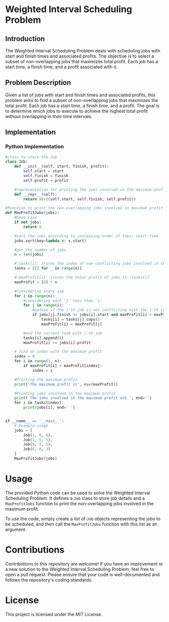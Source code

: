 # Weighted Interval Scheduling Problem

## Introduction

The Weighted Interval Scheduling Problem deals with scheduling jobs with start and finish times and associated profits. The objective is to select a subset of non-overlapping jobs that maximizes total profit. Each job has a start time, a finish time, and a profit associated with it.

## Problem Description

Given a list of jobs with start and finish times and associated profits, this problem aims to find a subset of non-overlapping jobs that maximizes the total profit. Each job has a start time, a finish time, and a profit. The goal is to determine which jobs to execute to achieve the highest total profit without overlapping in their time intervals.

## Implementation

### Python Implementation

```python
#class to store the Job
class Job:
    def __init__(self, start, finish, profit):
        self.start = start
        self.finish = finish
        self.profit = profit

    #representation for printing the jobs involved in the maximum profit
    def __repr__(self):
        return str((self.start, self.finish, self.profit))

#Function to print the non-overlapping jobs involved in maximum profit
def MaxProfitJobs(jobs):
    #base case
    if not jobs:
        return 0

    #sort the jobs according to increasing order of their start time
    jobs.sort(key=lambda x: x.start)

    #get the number of jobs
    n = len(jobs)

    #'tasks[i]' stores the index of non-conflicting jobs involved in the maximum profit
    tasks = [[] for _ in range(n)]

    #'maxProfit[i]' stores the total profit of jobs in 'tasks[i]'
    maxProfit = [0] * n

    #considering every job
    for i in range(n):
        #considering each 'j' less than 'i'
        for j in range(i):
            #update if the j'th job is not conflicting with the i'th job and is leading to the maximum profit
            if jobs[j].finish <= jobs[i].start and maxProfit[i] < maxProfit[j]:
                tasks[i] = tasks[j].copy()
                maxProfit[i] = maxProfit[j]

        #end the current task with i'th job
        tasks[i].append(i)
        maxProfit[i] += jobs[i].profit

    # find an index with the maximum profit
    index = 0
    for i in range(1, n):
        if maxProfit[i] > maxProfit[index]:
            index = i

    #Printing the maximum profit
    print('The maximum profit is', max(maxProfit))

    #Printing jobs involved in the maximum profit
    print('The jobs involved in the maximum profit are ', end='')
    for i in tasks[index]:
        print(jobs[i], end=' ')


if __name__ == '__main__':
    # Example usage
    jobs = [
        Job(1, 6, 6),
        Job(2, 5, 5),
        Job(5, 7, 5),
        Job(6, 8, 3)
    ]
    MaxProfitJobs(jobs)

```

# Usage

The provided Python code can be used to solve the Weighted Interval Scheduling Problem. It defines a `Job` class to store job details and a `MaxProfitJobs` function to print the non-overlapping jobs involved in the maximum profit.

To use the code, simply create a list of `Job` objects representing the jobs to be scheduled, and then call the `MaxProfitJobs` function with this list as an argument.

# Contributions

Contributions to this repository are welcome! If you have an improvement or a new solution to the Weighted Interval Scheduling Problem, feel free to open a pull request. Please ensure that your code is well-documented and follows the repository's coding standards.

# License

This project is licensed under the MIT License.
